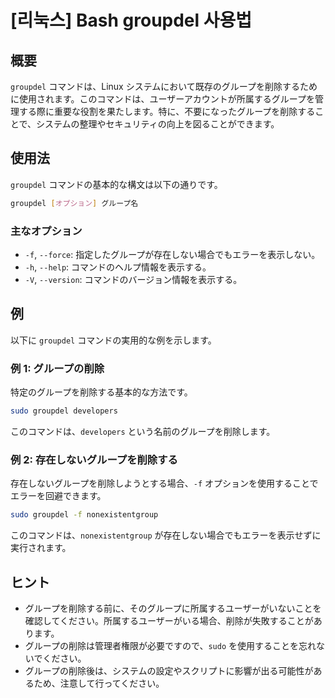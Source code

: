 # [리눅스] Bash groupdel 사용법

## 概要
`groupdel` コマンドは、Linux システムにおいて既存のグループを削除するために使用されます。このコマンドは、ユーザーアカウントが所属するグループを管理する際に重要な役割を果たします。特に、不要になったグループを削除することで、システムの整理やセキュリティの向上を図ることができます。

## 使用法
`groupdel` コマンドの基本的な構文は以下の通りです。

```bash
groupdel [オプション] グループ名
```

### 主なオプション
- `-f`, `--force`: 指定したグループが存在しない場合でもエラーを表示しない。
- `-h`, `--help`: コマンドのヘルプ情報を表示する。
- `-V`, `--version`: コマンドのバージョン情報を表示する。

## 例
以下に `groupdel` コマンドの実用的な例を示します。

### 例 1: グループの削除
特定のグループを削除する基本的な方法です。

```bash
sudo groupdel developers
```
このコマンドは、`developers` という名前のグループを削除します。

### 例 2: 存在しないグループを削除する
存在しないグループを削除しようとする場合、`-f` オプションを使用することでエラーを回避できます。

```bash
sudo groupdel -f nonexistentgroup
```
このコマンドは、`nonexistentgroup` が存在しない場合でもエラーを表示せずに実行されます。

## ヒント
- グループを削除する前に、そのグループに所属するユーザーがいないことを確認してください。所属するユーザーがいる場合、削除が失敗することがあります。
- グループの削除は管理者権限が必要ですので、`sudo` を使用することを忘れないでください。
- グループの削除後は、システムの設定やスクリプトに影響が出る可能性があるため、注意して行ってください。